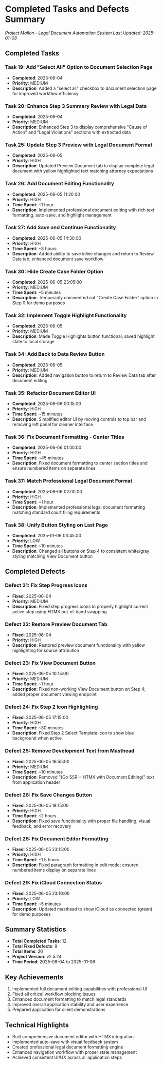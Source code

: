 # Completed Tasks and Defects Summary
*Project Mallon - Legal Document Automation System*
*Last Updated: 2025-01-08*

## Completed Tasks

### Task 19: Add "Select All" Option to Document Selection Page
- **Completed**: 2025-06-04
- **Priority**: MEDIUM
- **Description**: Added a "select all" checkbox to document selection page for improved workflow efficiency

### Task 20: Enhance Step 3 Summary Review with Legal Data
- **Completed**: 2025-06-04
- **Priority**: MEDIUM
- **Description**: Enhanced Step 3 to display comprehensive "Cause of Action" and "Legal Violations" sections with extracted data

### Task 25: Update Step 3 Preview with Legal Document Format
- **Completed**: 2025-06-05
- **Priority**: HIGH
- **Description**: Updated Preview Document tab to display complete legal document with yellow highlighted text matching attorney expectations

### Task 26: Add Document Editing Functionality
- **Completed**: 2025-06-05 11:20:00
- **Priority**: HIGH
- **Time Spent**: ~1 hour
- **Description**: Implemented professional document editing with rich text formatting, auto-save, and highlight management

### Task 27: Add Save and Continue Functionality
- **Completed**: 2025-06-05 14:30:00
- **Priority**: HIGH
- **Time Spent**: ~3 hours
- **Description**: Added ability to save inline changes and return to Review Data tab; enhanced document save workflow

### Task 30: Hide Create Case Folder Option
- **Completed**: 2025-06-05 23:05:00
- **Priority**: MEDIUM
- **Time Spent**: ~5 minutes
- **Description**: Temporarily commented out "Create Case Folder" option in Step 0 for demo purposes

### Task 32: Implement Toggle Highlight Functionality
- **Completed**: 2025-06-05
- **Priority**: MEDIUM
- **Description**: Made Toggle Highlights button functional; saved highlight state to local storage

### Task 34: Add Back to Data Review Button
- **Completed**: 2025-06-05
- **Priority**: MEDIUM
- **Description**: Added navigation button to return to Review Data tab after document editing

### Task 35: Refactor Document Editor UI
- **Completed**: 2025-06-06 00:15:00
- **Priority**: HIGH
- **Time Spent**: ~15 minutes
- **Description**: Simplified editor UI by moving controls to top bar and removing left panel for cleaner interface

### Task 36: Fix Document Formatting - Center Titles
- **Completed**: 2025-06-06 01:00:00
- **Priority**: HIGH
- **Time Spent**: ~45 minutes
- **Description**: Fixed document formatting to center section titles and ensure numbered items on separate lines

### Task 37: Match Professional Legal Document Format
- **Completed**: 2025-06-06 02:00:00
- **Priority**: HIGH
- **Time Spent**: ~1 hour
- **Description**: Implemented professional legal document formatting matching standard court filing requirements

### Task 38: Unify Button Styling on Last Page
- **Completed**: 2025-01-06 03:45:00
- **Priority**: LOW
- **Time Spent**: ~10 minutes
- **Description**: Changed all buttons on Step 4 to consistent white/gray styling matching View Document button

## Completed Defects

### Defect 21: Fix Step Progress Icons
- **Fixed**: 2025-06-04
- **Priority**: MEDIUM
- **Description**: Fixed step progress icons to properly highlight current active step using HTMX out-of-band swapping

### Defect 22: Restore Preview Document Tab
- **Fixed**: 2025-06-04
- **Priority**: HIGH
- **Description**: Restored preview document functionality with yellow highlighting for source attribution

### Defect 23: Fix View Document Button
- **Fixed**: 2025-06-05 10:15:00
- **Priority**: MEDIUM
- **Time Spent**: ~1 hour
- **Description**: Fixed non-working View Document button on Step 4; added proper document viewing endpoint

### Defect 24: Fix Step 2 Icon Highlighting
- **Fixed**: 2025-06-05 17:15:00
- **Priority**: HIGH
- **Time Spent**: ~30 minutes
- **Description**: Fixed Step 2 Select Template icon to show blue background when active

### Defect 25: Remove Development Text from Masthead
- **Fixed**: 2025-06-05 16:55:00
- **Priority**: MEDIUM
- **Time Spent**: ~10 minutes
- **Description**: Removed "(Go SSR + HTMX with Document Editing)" text from application header

### Defect 26: Fix Save Changes Button
- **Fixed**: 2025-06-05 18:15:00
- **Priority**: HIGH
- **Time Spent**: ~2 hours
- **Description**: Fixed save functionality with proper file handling, visual feedback, and error recovery

### Defect 28: Fix Document Editor Formatting
- **Fixed**: 2025-06-05 23:15:00
- **Priority**: HIGH
- **Time Spent**: ~1.5 hours
- **Description**: Fixed paragraph formatting in edit mode; ensured numbered items display on separate lines

### Defect 29: Fix iCloud Connection Status
- **Fixed**: 2025-06-05 23:10:00
- **Priority**: LOW
- **Time Spent**: ~5 minutes
- **Description**: Updated masthead to show iCloud as connected (green) for demo purposes

## Summary Statistics
- **Total Completed Tasks**: 12
- **Total Fixed Defects**: 8
- **Total Items**: 20
- **Project Version**: v2.5.24
- **Time Period**: 2025-06-04 to 2025-01-06

## Key Achievements
1. Implemented full document editing capabilities with professional UI
2. Fixed all critical workflow blocking issues
3. Enhanced document formatting to match legal standards
4. Improved overall application stability and user experience
5. Prepared application for client demonstrations

## Technical Highlights
- Built comprehensive document editor with HTMX integration
- Implemented auto-save with visual feedback system
- Created professional legal document formatting engine
- Enhanced navigation workflow with proper state management
- Achieved consistent UI/UX across all application steps